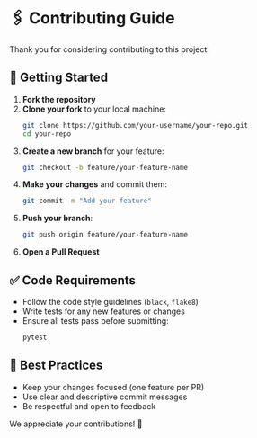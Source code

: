 # 🖇️ Contributing Guide

Thank you for considering contributing to this project!

## 🚀 Getting Started

1. **Fork the repository**
2. **Clone your fork** to your local machine:
   ```bash
   git clone https://github.com/your-username/your-repo.git
   cd your-repo
   ```
3. **Create a new branch** for your feature:
   ```bash
   git checkout -b feature/your-feature-name
   ```
4. **Make your changes** and commit them:
   ```bash
   git commit -m "Add your feature"
   ```
5. **Push your branch**:
   ```bash
   git push origin feature/your-feature-name
   ```
6. **Open a Pull Request**

## ✅ Code Requirements

- Follow the code style guidelines (`black`, `flake8`)
- Write tests for any new features or changes
- Ensure all tests pass before submitting:
  ```bash
  pytest
  ```

## 🤝 Best Practices

- Keep your changes focused (one feature per PR)
- Use clear and descriptive commit messages
- Be respectful and open to feedback

We appreciate your contributions! 🙌
